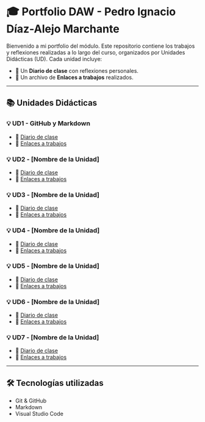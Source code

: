 # 🎓 **Portfolio DAW - Pedro Ignacio Díaz-Alejo Marchante**

Bienvenido a mi portfolio del módulo. Este repositorio contiene los trabajos y reflexiones realizadas a lo largo del curso, organizados por Unidades Didácticas (UD). Cada unidad incluye:

- 📘 Un **Diario de clase** con reflexiones personales.
- 🔗 Un archivo de **Enlaces a trabajos** realizados.

---

## 📚 Unidades Didácticas

### 💡 **UD1 - GitHub y Markdown**
- 📓 [Diario de clase](./UD1%20-%20GitHub%20y%20Markdown/diario_UD1.md)
- 🔗 [Enlaces a trabajos](./UD1%20-%20GitHub%20y%20Markdown/enlaces_UD1.md)

### 💡 **UD2 - [Nombre de la Unidad]**
- 📓 [Diario de clase](#)
- 🔗 [Enlaces a trabajos](#)

### 💡 **UD3 - [Nombre de la Unidad]**
- 📓 [Diario de clase](#)
- 🔗 [Enlaces a trabajos](#)

### 💡 **UD4 - [Nombre de la Unidad]**
- 📓 [Diario de clase](#)
- 🔗 [Enlaces a trabajos](#)

### 💡 **UD5 - [Nombre de la Unidad]**
- 📓 [Diario de clase](#)
- 🔗 [Enlaces a trabajos](#)

### 💡 **UD6 - [Nombre de la Unidad]**
- 📓 [Diario de clase](#)
- 🔗 [Enlaces a trabajos](#)

### 💡 **UD7 - [Nombre de la Unidad]**
- 📓 [Diario de clase](#)
- 🔗 [Enlaces a trabajos](#)

---

## 🛠️ Tecnologías utilizadas

- Git & GitHub
- Markdown
- Visual Studio Code
